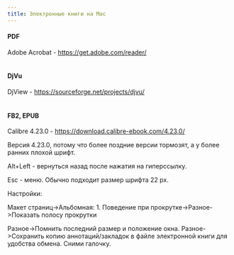 ```yaml
---
title: Электронные книги на Mac
---
```


#### PDF

Adobe Acrobat - <https://get.adobe.com/reader/>
<br><br>

#### DjVu

DjView - <https://sourceforge.net/projects/djvu/>
<br><br>

#### FB2, EPUB

Calibre 4.23.0 - <https://download.calibre-ebook.com/4.23.0/>

Версия 4.23.0, потому что более поздние версии тормозят, а у более ранних плохой шрифт.

Alt+Left - вернуться назад после нажатия на гиперссылку.

Esc - меню. Обычно подходит размер шрифта 22 px.

Настройки:

Макет страниц->Альбомная: 1. Поведение при прокрутке->Разное->Показать полосу прокрутки

Разное->Помнить последний размер и положение окна. Разное->Сохранить копию аннотаций/закладок в файле электронной книги для удобства обмена. Сними галочку.